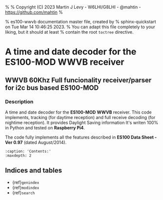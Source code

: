 %
% Copyright (C) 2023 Martin J Levy - W6LHI/G8LHI - @mahtin - https://github.com/mahtin
%

% es100-wwvb documentation master file, created by
% sphinx-quickstart on Tue Mar 14 10:46:25 2023.
% You can adapt this file completely to your liking, but it should at least
% contain the root `toctree` directive.

# A time and date decoder for the **ES100-MOD** **WWVB** receiver

## **WWVB** 60Khz Full funcionality receiver/parser for i2c bus based **ES100-MOD**

### Description

A time and date decoder for the **ES100-MOD** **WWVB** receiver.
This code implements, tracking (for daytime reception) and full receive decoding (for nightime reception).
It provides Daylight Saving information
It's writen 100% in Python and tested on **Raspberry Pi4**.

The code fully implements all the features described in **ES100 Data Sheet - Ver 0.97** (dated August/2014).

```{toctree}
:caption: 'Contents:'
:maxdepth: 2
```

## Indices and tables

- {ref}`genindex`
- {ref}`modindex`
- {ref}`search`
